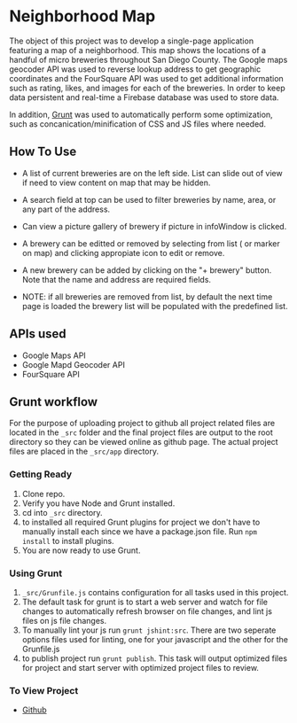 # Neighborhood Map

The object of this project was to develop a single-page application featuring a map of a neighborhood. This map shows the locations of a handful of micro breweries throughout San Diego County.  The Google maps geocoder API was used to reverse lookup address to get geographic coordinates and the FourSquare API was used to get additional information such as rating, likes, and images for each of the breweries.  In order to keep data persistent and real-time a Firebase database was used to store data.


In addition, [Grunt](http://gruntjs.com/) was used to automatically perform some optimization, such as concanication/minification of CSS and JS files where needed.


## How To Use

* A list of current breweries are on the left side.  List can slide out of view if need to view content on map that may be hidden.

* A search field at top can be used to filter breweries by name, area, or any part of the address.

* Can view a picture gallery of brewery if picture in infoWindow is clicked.

* A brewery can be editted or removed by selecting from list ( or marker on map) and clicking appropiate icon to edit or remove.

* A new brewery can be added by clicking on the "+ brewery" button.  Note that the name and address are required fields.

* NOTE: if all breweries are removed from list, by default the next time page is loaded the brewery list will be populated with the predefined list.


## APIs used

* Google Maps API
* Google Mapd Geocoder API
* FourSquare API



## Grunt workflow

For the purpose of uploading project to github all project related files are located in the ```_src``` folder and the final project files are output to the root directory so they can be viewed online as github page. The actual project files are placed in the ```_src/app``` directory.

### Getting Ready

1. Clone repo.
2. Verify you have Node and Grunt installed.
3. cd into ```_src``` directory.
4. to installed all required Grunt plugins for project we don't have to manually install each since we have a package.json file.  Run ```npm install``` to install plugins.
5. You are now ready to use Grunt.

### Using Grunt

1. ```_src/Grunfile.js``` contains configuration for all tasks used in this project.
2. The default task for grunt is to start a web server and watch for file changes to automatically refresh browser on file changes, and lint js files on js file changes. 
3. To manually lint your js run ```grunt jshint:src```. There are two seperate options files used for linting, one for your javascript and the other for the Grunfile.js
4. to publish project run ```grunt publish```.  This task will output optimized files for project and start server with optimized project files to review.



### To View Project

* [Github](http://javsalazar.github.io/neighborhood-map/)

























